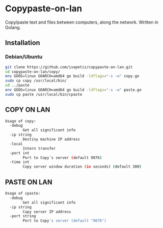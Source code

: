 # Copypaste-on-lan

Copy/paste text and files between computers, along the network. Written in Golang.

## Installation

### Debian/Ubuntu

```bash
git clone https://github.com/ivopetiz/copypaste-on-lan.git
cd copypaste-on-lan/copy/
env GOOS=linux GOARCH=amd64 go build -ldflags="-s -w" copy.go
sudo cp copy /usr/local/bin/
cd ../paste
env GOOS=linux GOARCH=amd64 go build -ldflags="-s -w" paste.go
sudo cp paste /usr/local/bin/cpaste
```

## COPY ON LAN

```bash
Usage of copy:
  -debug
    	Get all significant info
  -ip string
    	Destiny machine IP address
  -local
    	Intern transfer
  -port int
    	Port to Copy´s server (default 9876)
  -time int
    	Copy server window duration (in seconds) (default 300)
```

## PASTE ON LAN
```bash
Usage of cpaste:
  -debug
    	Get all significant info
  -ip string
    	Copy server IP address
  -port string
    	Port to Copy's server (default "9876")
```
